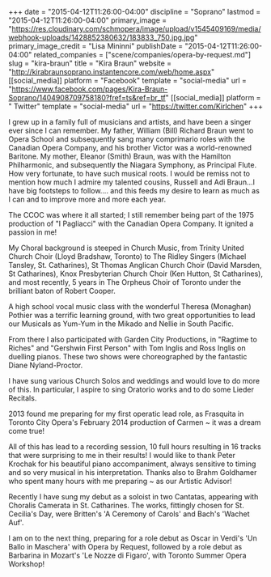 +++
date = "2015-04-12T11:26:00-04:00"
discipline = "Soprano"
lastmod = "2015-04-12T11:26:00-04:00"
primary_image = "https://res.cloudinary.com/schmopera/image/upload/v1545409169/media/webhook-uploads/1428852380632/183833_750.jpg.jpg"
primary_image_credit = "Lisa Mininni"
publishDate = "2015-04-12T11:26:00-04:00"
related_companies = ["scene/companies/opera-by-request.md"]
slug = "kira-braun"
title = "Kira Braun"
website = "http://kirabraunsoprano.instantencore.com/web/home.aspx"
[[social_media]]
platform = "Facebook"
template = "social-media"
url = "https://www.facebook.com/pages/Kira-Braun-Soprano/1404908709758180?fref=ts&ref=br_tf"
[[social_media]]
platform = " Twitter"
template = "social-media"
url = "https://twitter.com/Kirlchen"
+++

<p>
	I grew up in a family full of musicians and artists, and have been a singer ever since I can remember. My father, William (Bill) Richard Braun went to Opera School and subsequently sang many comprimario roles with the Canadian Opera Company, and his brother Victor was a world-renowned Baritone. My mother, Eleanor (Smith) Braun, was with the Hamilton Philharmonic, and subsequently the Niagara Symphony, as Principal Flute. How very fortunate, to have such musical roots. I would be remiss not to mention how much I admire my talented cousins, Russell and Adi Braun...I have big footsteps to follow.... and this feeds my desire to learn as much as I can and to improve more and more each year.
</p>
<p>
	<span class="s1">The CCOC was where it all started; I still remember being part of the 1975 production of "I Pagliacci" with the Canadian Opera Company. It ignited a passion in me!</span>
</p>
<p>
	<span class="s1">My Choral background is steeped in Church Music, from Trinity United Church Choir (Lloyd Bradshaw, Toronto) to The Ridley Singers (Michael Tansley, St. Catharines), St Thomas Anglican Church Choir (David Marsden, St Catharines), Knox Presbyterian Church Choir (Ken Hutton, St Catharines), and most recently, 5 years in The Orpheus Choir of Toronto under the brilliant baton of Robert Cooper. </span>
</p>
<p>
	<span class="s1">A high school vocal music class with the wonderful Theresa (Monaghan) Pothier was a terrific learning ground, with two great opportunities to lead our Musicals as Yum-Yum in the Mikado and Nellie in South Pacific. </span>
</p>
<p>
	<span class="s1">From there I also participated with Garden City Productions, in "Ragtime to Riches" and "Gershwin First Person" with Tom Inglis and Ross Inglis on duelling pianos. These two shows were choreographed by the fantastic Diane Nyland-Proctor.</span>
</p>
<p>
	<span class="s1">I have sung various Church Solos and weddings and would love to do more of this. In particular, I aspire to sing Oratorio works and to do some Lieder Recitals.</span>
</p>
<p>
	<span class="s1">2013 found me preparing for my first operatic lead role, as Frasquita in Toronto City Opera's February 2014 production of Carmen ~ it was a dream come true!</span>
</p>
<p>
	<span class="s1">All of this has lead to a recording session, 10 full hours resulting in 16 tracks that were surprising to me in their results! I would like to thank Peter Krochak for his beautiful piano accompaniment, always sensitive to timing and so very musical in his interpretation. Thanks also to Brahm Goldhamer who spent many hours with me preparing ~ as our Artistic Advisor!</span>
</p>
<p>
	<span class="s1">Recently I have sung my debut as a soloist in two Cantatas, appearing with Choralis Camerata in St. Catharines. The works, fittingly chosen for St. Cecilia's Day, were Britten's 'A Ceremony of Carols' and Bach's 'Wachet Auf'. </span>
</p>
<p>
	<span class="s1">I am on to the next thing, preparing for a role debut as Oscar in Verdi's 'Un Ballo in Maschera' with Opera by Request, followed by a role debut as Barbarina in Mozart's 'Le Nozze di Figaro', with Toronto Summer Opera Workshop!</span>
</p>
